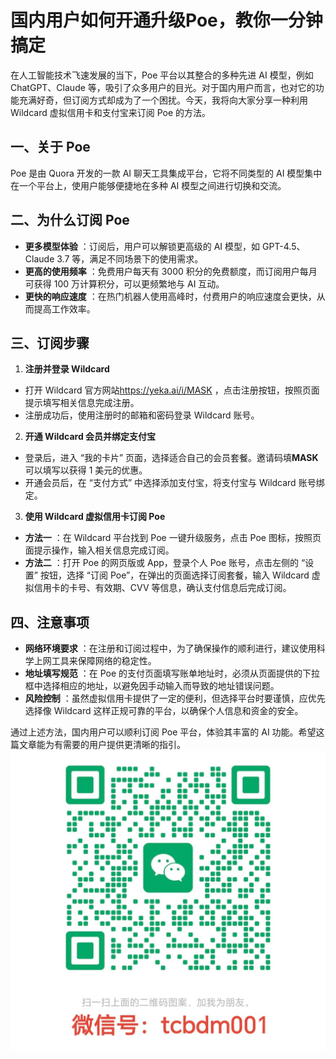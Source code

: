 # 国内用户如何开通升级Poe，教你一分钟搞定

在人工智能技术飞速发展的当下，Poe 平台以其整合的多种先进 AI 模型，例如 ChatGPT、Claude 等，吸引了众多用户的目光。对于国内用户而言，也对它的功能充满好奇，但订阅方式却成为了一个困扰。今天，我将向大家分享一种利用 Wildcard 虚拟信用卡和支付宝来订阅 Poe 的方法。

## 一、关于 Poe

Poe 是由 Quora 开发的一款 AI 聊天工具集成平台，它将不同类型的 AI 模型集中在一个平台上，使用户能够便捷地在多种 AI 模型之间进行切换和交流。

## 二、为什么订阅 Poe

- **更多模型体验** ：订阅后，用户可以解锁更高级的 AI 模型，如 GPT-4.5、Claude 3.7 等，满足不同场景下的使用需求。
- **更高的使用频率** ：免费用户每天有 3000 积分的免费额度，而订阅用户每月可获得 100 万计算积分，可以更频繁地与 AI 互动。
- **更快的响应速度** ：在热门机器人使用高峰时，付费用户的响应速度会更快，从而提高工作效率。

## 三、订阅步骤

1. **注册并登录 Wildcard**
  
  - 打开 Wildcard 官方网站<https://yeka.ai/i/MASK> ，点击注册按钮，按照页面提示填写相关信息完成注册。
  - 注册成功后，使用注册时的邮箱和密码登录 Wildcard 账号。
2. **开通 Wildcard 会员并绑定支付宝**
  
  - 登录后，进入 “我的卡片” 页面，选择适合自己的会员套餐。邀请码填**MASK**可以填写以获得 1 美元的优惠。
  - 开通会员后，在 “支付方式” 中选择添加支付宝，将支付宝与 Wildcard 账号绑定。
3. **使用 Wildcard 虚拟信用卡订阅 Poe**
  
  - **方法一** ：在 Wildcard 平台找到 Poe 一键升级服务，点击 Poe 图标，按照页面提示操作，输入相关信息完成订阅。
  - **方法二** ：打开 Poe 的网页版或 App，登录个人 Poe 账号，点击左侧的 “设置” 按钮，选择 “订阅 Poe”，在弹出的页面选择订阅套餐，输入 Wildcard 虚拟信用卡的卡号、有效期、CVV 等信息，确认支付信息后完成订阅。

## 四、注意事项

- **网络环境要求** ：在注册和订阅过程中，为了确保操作的顺利进行，建议使用科学上网工具来保障网络的稳定性。
- **地址填写规范** ：在 Poe 的支付页面填写账单地址时，必须从页面提供的下拉框中选择相应的地址，以避免因手动输入而导致的地址错误问题。
- **风险控制** ：虽然虚拟信用卡提供了一定的便利，但选择平台时要谨慎，应优先选择像 Wildcard 这样正规可靠的平台，以确保个人信息和资金的安全。

通过上述方法，国内用户可以顺利订阅 Poe 平台，体验其丰富的 AI 功能。希望这篇文章能为有需要的用户提供更清晰的指引。
![微信图片](/images/wechat.jpg)
